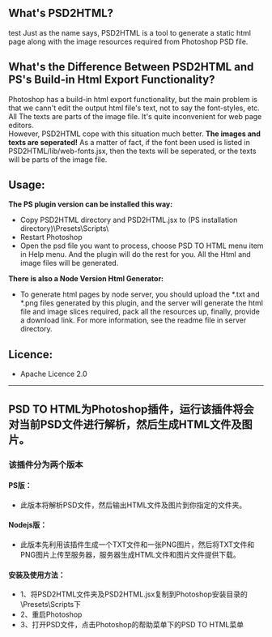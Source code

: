 ## What's PSD2HTML?
test
Just as the name says, PSD2HTML is a tool to generate a static html page along with the image resources required from Photoshop PSD file.   

## What's the Difference Between PSD2HTML and PS's Build-in Html Export Functionality?

Photoshop has a build-in html export functionality, but the main problem is that we cann't edit the output html file's text, not to say the font-styles, etc. All The texts are parts of the image file. It's quite inconvenient for web page editors.<br/>
However, PSD2HTML cope with this situation much better. **The images and texts are seperated!** As a matter of fact, if the font been used is listed in PSD2HTML/lib/web-fonts.jsx, then the texts will be seperated, or the texts will be parts of the image file.<br/>

## Usage:
**The PS plugin version can be installed this way:<br/>**
- Copy PSD2HTML directory and PSD2HTML.jsx to (PS installation directory)\Presets\Scripts\ <br/>
- Restart Photoshop<br/>
- Open the psd file you want to process, choose PSD TO HTML menu item in Help menu. And the plugin will do the rest for you. All the Html and image files will be generated. <br/>

**There is also a Node Version Html Generator:<br/>**
- To generate html pages by node server, you should upload the *.txt and *.png files generated by this plugin, and the server will generate the html file and image slices required, pack all the resources up, finally, provide a download link. For more information, see the readme file in server directory.


## Licence:
- Apache Licence 2.0

------------------------

## PSD TO HTML为Photoshop插件，运行该插件将会对当前PSD文件进行解析，然后生成HTML文件及图片。  

### 该插件分为两个版本
#### PS版：  
- 此版本将解析PSD文件，然后输出HTML文件及图片到你指定的文件夹。

#### Nodejs版：
- 此版本先利用该插件生成一个TXT文件和一张PNG图片，然后将TXT文件和PNG图片上传至服务器，服务器生成HTML文件和图片文件提供下载。

#### 安装及使用方法：
* 1、将PSD2HTML文件夹及PSD2HTML.jsx复制到Photoshop安装目录的\Presets\Scripts下  
* 2、重启Photoshop  
* 3、打开PSD文件，点击Photoshop的帮助菜单下的PSD TO HTML菜单  
